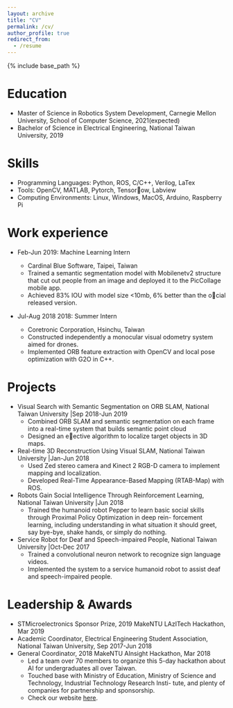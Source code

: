 ```yaml
---
layout: archive
title: "CV"
permalink: /cv/
author_profile: true
redirect_from:
  - /resume
---
```


{% include base_path %}

Education
======
* Master of Science in Robotics System Development, Carnegie Mellon University, School of Computer Science, 2021(expected)
* Bachelor of Science in Electrical Engineering, National Taiwan University, 2019

Skills
======
* Programming Languages: Python, ROS, C/C++, Verilog, LaTex
* Tools: OpenCV, MATLAB, Pytorch, Tensor􏰄ow, Labview
* Computing Environments: Linux, Windows, MacOS, Arduino, Raspberry Pi

Work experience
======
* Feb-Jun 2019: Machine Learning Intern
  * Cardinal Blue Software, Taipei, Taiwan
  * Trained a semantic segmentation model with Mobilenetv2 structure that cut out people from an image and deployed
it to the PicCollage mobile app.
  * Achieved 83% IOU with model size <10mb, 6% better than the o􏰅cial released version.

* Jul-Aug 2018 2018: Summer Intern
  * Coretronic Corporation, Hsinchu, Taiwan
  * Constructed independently a monocular visual odometry system aimed for drones.
  * Implemented ORB feature extraction with OpenCV and local pose optimization with G2O in C++.

Projects
=====
* Visual Search with Semantic Segmentation on ORB SLAM, National Taiwan University |Sep 2018-Jun 2019
  * Combined ORB SLAM and semantic segmentation on each frame into a real-time system that builds semantic point
cloud
  * Designed an e􏰃ective algorithm to localize target objects in 3D maps.
* Real-time 3D Reconstruction Using Visual SLAM, National Taiwan University |Jan-Jun 2018
  * Used Zed stereo camera and Kinect 2 RGB-D camera to implement mapping and localization.
  * Developed Real-Time Appearance-Based Mapping (RTAB-Map) with ROS.
* Robots Gain Social Intelligence Through Reinforcement Learning, National Taiwan University |Jun 2018
  * Trained the humanoid robot Pepper to learn basic social skills through Proximal Policy Optimization in deep rein- forcement learning, including understanding in what situation it should greet, say bye-bye, shake hands, or simply do
nothing.
* Service Robot for Deaf and Speech-impaired People, National Taiwan University |Oct-Dec 2017
  * Trained a convolutional neuron network to recognize sign language videos.
  * Implemented the system to a service humanoid robot to assist deaf and speech-impaired people.

Leadership & Awards
======
* STMicroelectronics Sponsor Prize, 2019 MakeNTU LAzITech Hackathon, Mar 2019
* Academic Coordinator, Electrical Engineering Student Association, National Taiwan University, Sep 2017-Jun 2018
* General Coordinator, 2018 MakeNTU AInsight Hackathon, Mar 2018
  * Led a team over 70 members to organize this 5-day hackathon about AI for undergraduates all over Taiwan.
  * Touched base with Ministry of Education, Ministry of Science and Technology, Industrial Technology Research Insti- tute, and plenty of companies for partnership and sponsorship.
  * Check our website [here](https://make.ntuee.org/).

